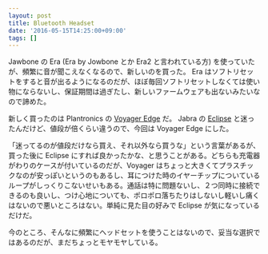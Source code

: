 ```yaml
---
layout: post
title: Bluetooth Headset
date: '2016-05-15T14:25:00+09:00'
tags: []
---
```

Jawbone の Era (Era by Jowbone とか Era2 と言われている方) を使っていたが、頻繁に音が聞こえなくなるので、新しいのを買った。 Era はソフトリセットをすると音が出るようになるのだが、ほぼ毎回ソフトリセットしなくては使い物にならないし、保証期間は過ぎたし、新しいファームウェアも出ないみたいなので諦めた。

新しく買ったのは Plantronics の [Voyager Edge](http://www.plantronics.com/jp/product/voyager-edge) だ。 Jabra の [Eclipse](http://www.jabra.jp/bluetooth-headsets/jabra-eclipse) と迷ったんだけど、値段が倍くらい違うので、今回は Voyager Edge にした。

「迷ってるのが値段だけなら買え、それ以外なら買うな」という言葉があるが、買った後に Eclipse にすれば良かったかな、と思うことがある。どちらも充電器がわりのケースが付いているのだが、Voyager はちょっと大きくてプラスチックなのが安っぽいというのもあるし、耳につけた時のイヤーチップについているループがしっくりこないせいもある。通話は特に問題ないし、２つ同時に接続できるのも良いし、つけ心地についても、ポロポロ落ちたりはしないし軽いし痛くはないので悪いところはない。単純に見た目の好みで Eclipse が気になっているだけだ。

今のところ、そんなに頻繁にヘッドセットを使うことはないので、妥当な選択ではあるのだが、まだちょっとモヤモヤしている。

